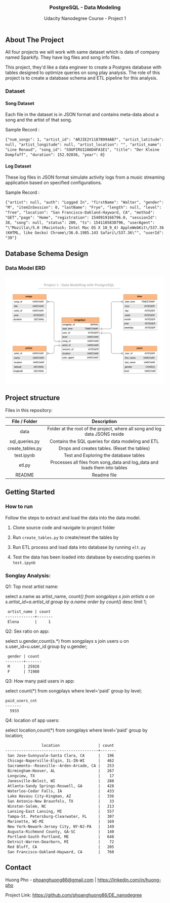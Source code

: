 <br/>
 <h3 align="center">PostgreSQL - Data Modeling </h3>
 <p align="center">
  Udacity Nanodegree Course - Project 1
  <br />
  <br />

## About The Project
All four projects we will work with same dataset which is data of company named Sparkify. They have log files and song info files.

This project, they'd like a data engineer to create a Postgres database with tables designed to optimize queries on song play analysis. The role of this project is to create a database schema and ETL pipeline for this analysis. 

### Dataset
#### Song Dataset
Each file in the dataset is in JSON format and contains meta-data about a song and the artist of that song. 

Sample Record :
```
{"num_songs": 1, "artist_id": "ARJIE2Y1187B994AB7", "artist_latitude": null, "artist_longitude": null, "artist_location": "", "artist_name": "Line Renaud", "song_id": "SOUPIRU12A6D4FA1E1", "title": "Der Kleine Dompfaff", "duration": 152.92036, "year": 0}
```

#### Log Dataset
These log files in JSON format simulate activity logs from a music streaming application based on specified configurations.

Sample Record :
```
{"artist": null, "auth": "Logged In", "firstName": "Walter", "gender": "M", "itemInSession": 0, "lastName": "Frye", "length": null, "level": "free", "location": "San Francisco-Oakland-Hayward, CA", "method": "GET","page": "Home", "registration": 1540919166796.0, "sessionId": 38, "song": null, "status": 200, "ts": 1541105830796, "userAgent": "\"Mozilla\/5.0 (Macintosh; Intel Mac OS X 10_9_4) AppleWebKit\/537.36 (KHTML, like Gecko) Chrome\/36.0.1985.143 Safari\/537.36\"", "userId": "39"}
```



## Database Schema Design

### Data Model ERD
![database](./images/database.png)


## Project structure

Files in this repository:

|  File / Folder   |                         Description                          |
| :--------------: | :----------------------------------------------------------: |
|       data       | Folder at the root of the project, where all song and log data JSONS reside |
|  sql_queries.py  |      Contains the SQL queries for data modeling and ETL      |
| create_tables.py |         Drops and creates tables. (Reset the tables)         |
|    test.ipynb    |                Test and Exploring the database tables                 |
|      etl.py      | Processes all files from song_data and log_data and loads them into  tables |
|      README      |                         Readme file                          |



<!-- GETTING STARTED -->

## Getting Started

### How to run

Follow the steps to extract and load the data into the data model.

1. Clone source code and navigate to project folder

2. Run `create_tables.py` to create/reset the tables by

3. Run ETL process and load data into database by  running `elt.py`

4. Test the data has been loaded into database by executing queries in `test.ipynb`
    
### Songlay Analysis:

Q1: Top most artist name:

select a.name as artist_name, count(*) from songplays s join artists a on s.artist_id=a.artist_id  group by a.name order by count(*) desc limit 1;

```
 artist_name | count 
-------------+-------
 Elena       |     1
```

Q2: Sex ratio on app:

select u.gender,count(s.*) from songplays s join users u on s.user_id=u.user_id group by u.gender; 

```
 gender | count 
--------+-------
 M      | 25928
 F      | 71980
```

Q3: How many paid users in app:

select count(*) from songplays where level='paid'  group by level; 
```
paid_users_cnt 
-------
  5933
```

Q4: location of app users:

select location,count(*) from songplays where level='paid'  group by location; 
```
                location                 | count 
-----------------------------------------+-------
 San Jose-Sunnyvale-Santa Clara, CA      |   196
 Chicago-Naperville-Elgin, IL-IN-WI      |   462
 Sacramento--Roseville--Arden-Arcade, CA |   253
 Birmingham-Hoover, AL                   |   267
 Longview, TX                            |    17
 Janesville-Beloit, WI                   |   288
 Atlanta-Sandy Springs-Roswell, GA       |   428
 Waterloo-Cedar Falls, IA                |   433
 Lake Havasu City-Kingman, AZ            |   336
 San Antonio-New Braunfels, TX           |    33
 Winston-Salem, NC                       |   213
 Lansing-East Lansing, MI                |   557
 Tampa-St. Petersburg-Clearwater, FL     |   307
 Marinette, WI-MI                        |   169
 New York-Newark-Jersey City, NY-NJ-PA   |   149
 Augusta-Richmond County, GA-SC          |   140
 Portland-South Portland, ME             |   648
 Detroit-Warren-Dearborn, MI             |    72
 Red Bluff, CA                           |   205
 San Francisco-Oakland-Hayward, CA       |   760
```

## Contact

Huong Pho - phoanghuong86@gmail.com | https://linkedin.com/in/huong-pho

Project Link: https://github.com/phoanghuong86/DE_nanodegree
